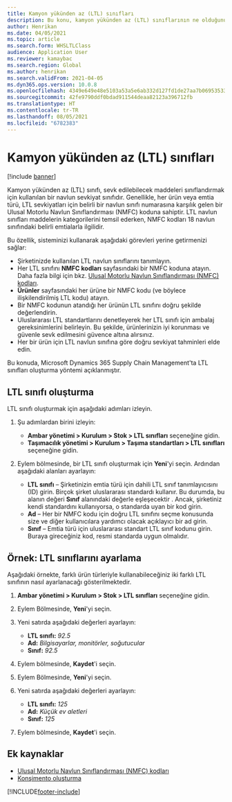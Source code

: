 ```yaml
---
title: Kamyon yükünden az (LTL) sınıfları
description: Bu konu, kamyon yükünden az (LTL) sınıflarının ne olduğunu açıklar ve Microsoft Dynamics 365 Supply Chain Management'ta bunların nasıl ayarlanacağını açıklar .
author: Henrikan
ms.date: 04/05/2021
ms.topic: article
ms.search.form: WHSLTLClass
audience: Application User
ms.reviewer: kamaybac
ms.search.region: Global
ms.author: henrikan
ms.search.validFrom: 2021-04-05
ms.dyn365.ops.version: 10.0.8
ms.openlocfilehash: 4349e649e48e5103a53a5e6ab332d127fd1de27aa7b06953533198d3928d250a
ms.sourcegitcommit: 42fe9790ddf0bdad911544deaa82123a396712fb
ms.translationtype: HT
ms.contentlocale: tr-TR
ms.lasthandoff: 08/05/2021
ms.locfileid: "6782383"
---
```

# <a name="less-than-truckload-ltl-classes"></a>Kamyon yükünden az (LTL) sınıfları

[!include [banner](../includes/banner.md)]

Kamyon yükünden az (LTL) sınıfı, sevk edilebilecek maddeleri sınıflandırmak için kullanılan bir navlun sevkiyat sınıfıdır. Genellikle, her ürün veya emtia türü, LTL sevkiyatları için belirli bir navlun sınıfı numarasına karşılık gelen bir Ulusal Motorlu Navlun Sınıflandırması (NMFC) koduna sahiptir. LTL navlun sınıfları maddelerin kategorilerini temsil ederken, NMFC kodları 18 navlun sınıfındaki belirli emtialarla ilgilidir.

Bu özellik, sisteminizi kullanarak aşağıdaki görevleri yerine getirmenizi sağlar:

- Şirketinizde kullanılan LTL navlun sınıflarını tanımlayın.
- Her LTL sınıfını **NMFC kodları** sayfasındaki bir NMFC koduna atayın. Daha fazla bilgi için bkz. [Ulusal Motorlu Navlun Sınıflandırması (NMFC) kodları](nmfc-codes.md).
- **Ürünler** sayfasındaki her ürüne bir NMFC kodu (ve böylece ilişkilendirilmiş LTL kodu) atayın.
- Bir NMFC kodunun atandığı her ürünün LTL sınıfını doğru şekilde değerlendirin.
- Uluslararası LTL standartlarını denetleyerek her LTL sınıfı için ambalaj gereksinimlerini belirleyin. Bu şekilde, ürünlerinizin iyi korunması ve güvenle sevk edilmesini güvence altına alırsınız.
- Her bir ürün için LTL navlun sınıfına göre doğru sevkiyat tahminleri elde edin.

Bu konuda, Microsoft Dynamics 365 Supply Chain Management'ta LTL sınıfları oluşturma yöntemi açıklanmıştır.

## <a name="create-an-ltl-class"></a>LTL sınıfı oluşturma

LTL sınıfı oluşturmak için aşağıdaki adımları izleyin.

1. Şu adımlardan birini izleyin:

    - **Ambar yönetimi \> Kurulum \> Stok \> LTL sınıfları** seçeneğine gidin.
    - **Taşımacılık yönetimi \> Kurulum \> Taşıma standartları \> LTL sınıfları** seçeneğine gidin.

2. Eylem bölmesinde, bir LTL sınıfı oluşturmak için **Yeni**'yi seçin. Ardından aşağıdaki alanları ayarlayın:

    - **LTL sınıfı** – Şirketinizin emtia türü için dahili LTL sınıf tanımlayıcısını (ID) girin. Birçok şirket uluslararası standardı kullanır. Bu durumda, bu alanın değeri **Sınıf** alanındaki değerle eşleşecektir . Ancak, şirketiniz kendi standardını kullanıyorsa, o standarda uyan bir kod girin.
    - **Ad** – Her bir NMFC kodu için doğru LTL sınıfını seçme konusunda size ve diğer kullanıcılara yardımcı olacak açıklayıcı bir ad girin.
    - **Sınıf** – Emtia türü için uluslararası standart LTL sınıf kodunu girin. Buraya gireceğiniz kod, resmi standarda uygun olmalıdır.

## <a name="example-set-up-ltl-classes"></a>Örnek: LTL sınıflarını ayarlama

Aşağıdaki örnekte, farklı ürün türleriyle kullanabileceğiniz iki farklı LTL sınıfının nasıl ayarlanacağı gösterilmektedir.

1. **Ambar yönetimi \> Kurulum \> Stok \> LTL sınıfları** seçeneğine gidin.
1. Eylem Bölmesinde, **Yeni**'yi seçin.
1. Yeni satırda aşağıdaki değerleri ayarlayın:

    - **LTL sınıfı:** *92.5*
    - **Ad:** *Bilgisayarlar, monitörler, soğutucular*
    - **Sınıf:** *92.5*

1. Eylem bölmesinde, **Kaydet**'i seçin.
1. Eylem Bölmesinde, **Yeni**'yi seçin.
1. Yeni satırda aşağıdaki değerleri ayarlayın:

    - **LTL sınıfı:** *125*
    - **Ad:** *Küçük ev aletleri*
    - **Sınıf:** *125*

1. Eylem bölmesinde, **Kaydet**'i seçin.

## <a name="additional-resources"></a>Ek kaynaklar

- [Ulusal Motorlu Navlun Sınıflandırması (NMFC) kodları](nmfc-codes.md)
- [Konşimento oluşturma](create-bill-of-lading.md)

[!INCLUDE[footer-include](../../includes/footer-banner.md)]
